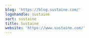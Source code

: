 ```yaml
---
blog: 'https://blog.sustaine.com/'
logohandle: sustaine
sort: sustaine
title: Sustaine
website: 'https://www.sustaine.com/'
---
```

